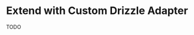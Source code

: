 # Extend with Custom Drizzle Adapter

<!--
https://github.com/search?q=path%3Adrizzle-adapter.ts%20content%3Anext-auth%2Fadapters&type=code
-->

TODO

<!--
https://github.com/mschoenbo/carpals/blob/main/apps/client/src/types/next-auth.d.ts
https://github.com/dotkom/monoweb/blob/main/packages/auth/src/auth-options.ts
https://github.com/MartsTech/Aeon/blob/main/src/Client/src/lib/types/next-auth.d.ts
-->
